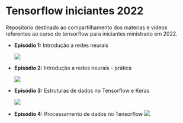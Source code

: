 # Tensorflow iniciantes 2022
Repositório destinado ao compartilhamento dos materias e vídeos referentes ao curso de tensorflow para iniciantes ministrado em 2022.

- **Episódio 1:** Introdução a redes neurais

  <a href="https://youtu.be/JLmRfSQOONk" title="Episódio 1"><img src="https://i9.ytimg.com/vi/JLmRfSQOONk/hqdefault.jpg?v=622f377d&sqp=CJSCxZUG&rs=AOn4CLD2oG_THaja3K1-JZUqQvBNpRr6tA"/></a>
  
- **Episódio 2:** Introdução a redes neurais - prática

  <a href="https://youtu.be/klrKKALlMeU" title="Episódio 2"><img src="https://i9.ytimg.com/vi/klrKKALlMeU/hqdefault.jpg?v=6237c37f&sqp=CMCExZUG&rs=AOn4CLCbR6Z2go8rUnADm0STdC9BOj6JQQ"/></a>

- **Episódio 3:** Estruturas de dados no Tensorflow e Keras

  <a href="https://youtu.be/bQrdh6ExaGg" title="Episódio 3"><img src="https://i9.ytimg.com/vi/bQrdh6ExaGg/hqdefault.jpg?v=6253796c&sqp=CMCExZUG&rs=AOn4CLCtPaEx7n9i7UGBsWC_ElkSL_boTw"/></a>

- **Episódio 4:** Processamento de dados no Tensorflow
  <a href="https://youtu.be/0fD5eZjnwt4" title="Episódio 4"><img src="https://i9.ytimg.com/vi/0fD5eZjnwt4/hqdefault.jpg?v=6287d68a&sqp=CMCExZUG&rs=AOn4CLCgbxxvOiP198jXrDwLBLpMpEUosQ"/></a>
